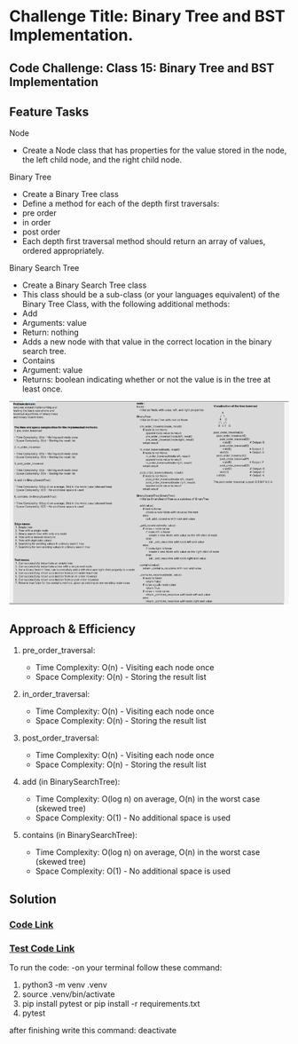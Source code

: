 # Challenge Title: Binary Tree and BST Implementation.
## Code Challenge: Class 15: Binary Tree and BST Implementation
## Feature Tasks
Node
-	Create a Node class that has properties for the value stored in the node, the left child node, and the right child node.

Binary Tree
-	Create a Binary Tree class
-	Define a method for each of the depth first traversals:
-	pre order
-	in order
-	post order
-	Each depth first traversal method should return an array of values, ordered appropriately.

Binary Search Tree
-	Create a Binary Search Tree class
-	This class should be a sub-class (or your languages equivalent) of the Binary Tree Class, with the following additional methods:
-	Add
-	Arguments: value
-	Return: nothing
-	Adds a new node with that value in the correct location in the binary search tree.
-	Contains
-	Argument: value
-	Returns: boolean indicating whether or not the value is in the tree at least once.


       
![Whiteboard_CC15](./Whiteboard_CC15.PNG)
## Approach & Efficiency

1.  pre_order_traversal:

    - Time Complexity: O(n) - Visiting each node once
    - Space Complexity: O(n) - Storing the result list

2.  in_order_traversal:

    - Time Complexity: O(n) - Visiting each node once
    - Space Complexity: O(n) - Storing the result list

3. post_order_traversal:

    - Time Complexity: O(n) - Visiting each node once
    - Space Complexity: O(n) - Storing the result list

4.  add (in BinarySearchTree):

    - Time Complexity: O(log n) on average, O(n) in the worst case (skewed tree)
    - Space Complexity: O(1) - No additional space is used

5. contains (in BinarySearchTree):

    - Time Complexity: O(log n) on average, O(n) in the worst case (skewed tree)
    - Space Complexity: O(1) - No additional space is used
## Solution
### [Code Link](./trees/Tree.py)
### [Test Code Link](./tests/test_tree.py)


To run the code:
-on your terminal follow these command:
1. python3 -m venv .venv
1. source .venv/bin/activate
2. pip install pytest or pip install -r requirements.txt
3. pytest 

after finishing write this command:
deactivate
